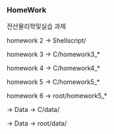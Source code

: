 ### HomeWork

전산물리학및실습 과제 

homework 2 -> Shellscript/

homework 3 -> C/homework3_*

homework 4 -> C/homework4_*

homework 5 -> C/homework5_*

homework 6 -> root/homework5_*

 -> Data -> C/data/
 
 -> Data -> root/data/
